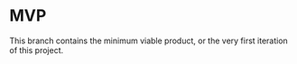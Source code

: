 # MVP
This branch contains the minimum viable product, or the very first iteration of this project.
